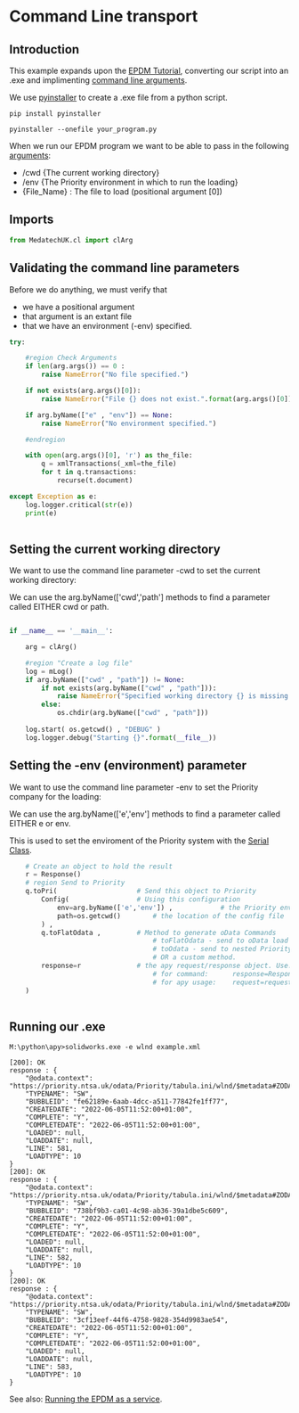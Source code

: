 # Command Line transport

## Introduction

This example expands upon the [EPDM Tutorial](../../../main/docs/epdm.md "EPDM Class"), converting our script into an .exe and implimenting [command line arguments](../../../main/docs/cl.md "command line arguments").

We use [pyinstaller](https://pyinstaller.org/ "pyinstaller") to create a .exe file from a python script.
```
pip install pyinstaller

pyinstaller --onefile your_program.py

```

When we run our EPDM program we want to be able to pass in the following [arguments](../../../main/docs/cl.md "command line arguments"):
- /cwd {The current working directory}
- /env {The Priority environment in which to run the loading}
- {File_Name} : The file to load (positional argument [0])

## Imports
```python
from MedatechUK.cl import clArg

```

## Validating the command line parameters
Before we do anything, we must verify that 
- we have a positional argument
- that argument is an extant file
- that we have an environment (-env) specified.
```python
try:     

    #region Check Arguments   
    if len(arg.args()) == 0 :
        raise NameError("No file specified.")

    if not exists(arg.args()[0]):
        raise NameError("File {} does not exist.".format(arg.args()[0]))

    if arg.byName(["e" , "env"]) == None:
        raise NameError("No environment specified.")

    #endregion

    with open(arg.args()[0], 'r') as the_file:        
        q = xmlTransactions(_xml=the_file)
        for t in q.transactions:
            recurse(t.document)

except Exception as e:
    log.logger.critical(str(e))
    print(e)
	
```

## Setting the current working directory

We want to use the command line parameter -cwd to set the current working directory:

We can use the arg.byName(['cwd','path'] methods to find a parameter called EITHER cwd or path.
```python

if __name__ == '__main__':    

    arg = clArg()

    #region "Create a log file"
    log = mLog()    
    if arg.byName(["cwd" , "path"]) != None:
        if not exists(arg.byName(["cwd" , "path"])):
            raise NameError("Specified working directory {} is missing.".format(arg.byName(["cwd" , "path"])))
        else:
            os.chdir(arg.byName(["cwd" , "path"]))
    
    log.start( os.getcwd() , "DEBUG" )            
    log.logger.debug("Starting {}".format(__file__))     

```

## Setting the -env (environment) parameter

We want to use the command line parameter -env to set the Priority company for the loading:

We can use the arg.byName(['e','env'] methods to find a parameter called EITHER e or env.

This is used to set the enviroment of the Priority system with the [Serial Class](../../../main/docs/serial.md "Serial Class").
```python
    # Create an object to hold the result    
    r = Response()    
    # region Send to Priority
    q.toPri(                    # Send this object to Priority        
        Config(                 # Using this configuration
            env=arg.byName(['e','env']) ,            # the Priority environment
            path=os.getcwd()        # the location of the config file
        ) , 
        q.toFlatOdata ,         # Method to generate oData Commands
                                    # toFlatOdata - send to oData load form
                                    # toOdata - send to nested Priority forms
                                    # OR a custom method.        
        response=r              # the apy request/response object. Use:
                                    # for command:      response=Response   (a new response is used)
                                    # for apy usage:    request=request     (the request.response is used)
    )
	
```

## Running our .exe
```
M:\python\apy>solidworks.exe -e wlnd example.xml

[200]: OK
response : {
    "@odata.context": "https://priority.ntsa.uk/odata/Priority/tabula.ini/wlnd/$metadata#ZODA_TRANS/$entity",
    "TYPENAME": "SW",
    "BUBBLEID": "fe62189e-6aab-4dcc-a511-77842fe1ff77",
    "CREATEDATE": "2022-06-05T11:52:00+01:00",
    "COMPLETE": "Y",
    "COMPLETEDATE": "2022-06-05T11:52:00+01:00",
    "LOADED": null,
    "LOADDATE": null,
    "LINE": 581,
    "LOADTYPE": 10
}
[200]: OK
response : {
    "@odata.context": "https://priority.ntsa.uk/odata/Priority/tabula.ini/wlnd/$metadata#ZODA_TRANS/$entity",
    "TYPENAME": "SW",
    "BUBBLEID": "738bf9b3-ca01-4c98-ab36-39a1dbe5c609",
    "CREATEDATE": "2022-06-05T11:52:00+01:00",
    "COMPLETE": "Y",
    "COMPLETEDATE": "2022-06-05T11:52:00+01:00",
    "LOADED": null,
    "LOADDATE": null,
    "LINE": 582,
    "LOADTYPE": 10
}
[200]: OK
response : {
    "@odata.context": "https://priority.ntsa.uk/odata/Priority/tabula.ini/wlnd/$metadata#ZODA_TRANS/$entity",
    "TYPENAME": "SW",
    "BUBBLEID": "3cf13eef-44f6-4758-9828-354d9983ae54",
    "CREATEDATE": "2022-06-05T11:52:00+01:00",
    "COMPLETE": "Y",
    "COMPLETEDATE": "2022-06-05T11:52:00+01:00",
    "LOADED": null,
    "LOADDATE": null,
    "LINE": 583,
    "LOADTYPE": 10
}

```
See also: [Running the EPDM as a service](../../../main/transport/service "Service Transport").
